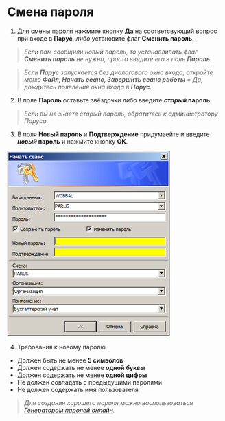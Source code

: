 # Смена пароля

1. Для смены пароля нажмите кнопку **Да** на соответсвующий вопрос при входе в **Парус**, _либо_ установите флаг **Сменить пароль**.

> _Если вам сообщили новый пароль, то устанавливать флаг **Сменить пароль** не нужно, просто введите его в поле **Пароль**._

> _Если **Парус** запускается без диалогового окна входа, откройте меню **Файл, Начать сеанс, Завершить сеанс работы** = Да, дождитесь появления окна входа в **Парус**._

2. В поле **Пароль** оставьте звёздочки _либо_ введите **_старый_ пароль**.

> _Если вы не знаете старый пароль, обратитесь к администратору Паруса._

3. В поля **Новый пароль** и **Подтверждение** придумаейте и введите **_новый_ пароль** и нажмите кнопку **ОК**.

![Смена пароля](images/pwchange.png)

4. Требования к новому паролю
* Должен быть не менее **5 символов**
* Должен содержать не менее **одной буквы**
* Должен содержать не менее **одной цифры**
* Не должен совпадать с предыдущими паролями
* Не должен содержать имя пользователя

> _Для создания хорошего пароля можно воспользоваться [Генератором паролей онлайн](https://passgenerator.ru/)._